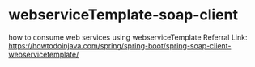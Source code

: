 # webserviceTemplate-soap-client
how to consume web services using webserviceTemplate 
Referral Link:
https://howtodoinjava.com/spring/spring-boot/spring-soap-client-webservicetemplate/
